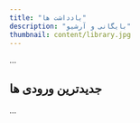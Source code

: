 ```yaml
---
title: "یادداشت ها"
description: "بایگانی و آرشیو"
thumbnail: content/library.jpg
---
```


...
<PageIntro />

## جدیدترین ورودی ها

...<LazyPostArchives path="/notes/"/>
